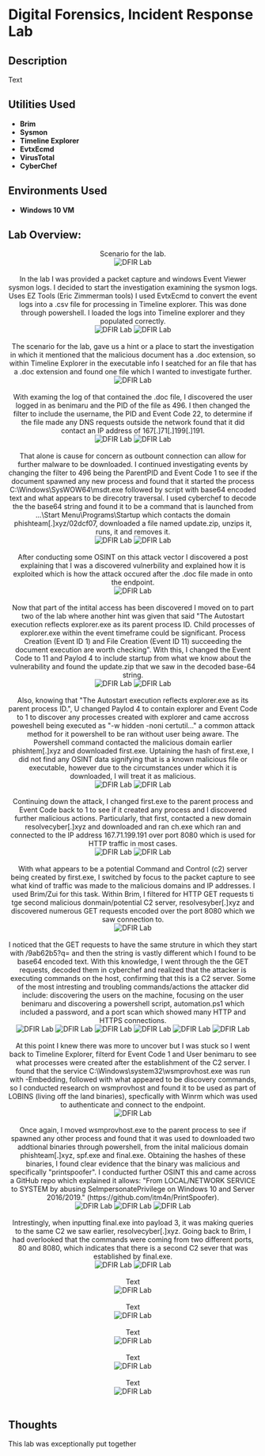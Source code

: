 <h1>Digital Forensics, Incident Response Lab</h1>


<h2>Description</h2>
Text
<br />


<h2>Utilities Used</h2>

- <b>Brim</b> 
- <b>Sysmon</b>
- <b>Timeline Explorer</b>
- <b>EvtxEcmd</b>
- <b>VirusTotal</b>
- <b>CyberChef</b>


<h2>Environments Used </h2>

- <b>Windows 10 VM </b> 

<h2>Lab Overview:</h2>

<p align="center">
Scenario for the lab.<br/>
<img src="https://github.com/user-attachments/assets/b60ba3ca-702d-4a11-84c7-4e69540b0c3e"  alt="DFIR Lab"/>
<br />
<br />
In the lab I was provided a packet capture and windows Event Viewer sysmon logs. I decided to start the investigation examining the sysmon logs. Uses EZ Tools (Eric Zimmerman tools) I used EvtxEcmd to convert the event logs into a .csv file for processing in Timeline explorer. This was done through powershell. I loaded the logs into Timeline explorer and they populated correctly. <br/>
<img src="https://github.com/user-attachments/assets/8a171437-d205-4f24-a527-4e1215f0a41f"  alt="DFIR Lab"/>
<img src="https://github.com/user-attachments/assets/15bfd80c-2612-4b73-9b69-6e2e7087533d"  alt="DFIR Lab"/>
<br />
<br />
The scenario for the lab, gave us a hint or a place to start the investigation in which it mentioned that the malicious document has a .doc extension, so within Timeline Explorer in the executable info I seatched for an file that has a .doc extension and found one file which I wanted to investigate further.<br/>
<img src="https://github.com/user-attachments/assets/e358c6a9-9b24-4879-be54-531081660038"  alt="DFIR Lab"/>
<br />
<br />
With examing the log of that contained the .doc file, I discovered the user logged in as benimaru and the PID of the file as 496. I then changed the filter to include the username, the PID and Event Code 22, to determine if the file made any DNS requests outside the network found that it did contact an IP address of 167[.]71[.]199[.]191.<br/>
<img src="https://github.com/user-attachments/assets/71c4df43-79fc-4d04-be83-89c096b8f284"  alt="DFIR Lab"/>
<img src="https://github.com/user-attachments/assets/1457c147-338b-4f05-9c61-160ee7830714"  alt="DFIR Lab"/>
<br />
<br />
 That alone is cause for concern as outbount connection can allow for further malware to be downloaded. I continued investigating events by changing the filter to 496 being the ParentPID and Event Code 1 to see if the document spawned any new process and found that it started the process C:\Windows\SysWOW64\msdt.exe followed by script with base64 encoded text and what appears to be direcotry traversal. I used cyberchef to decode the the base64 string and found it to be a command that is launched from ...\Start Menu\Programs\Startup which contacts the domain phishteam[.]xyz/02dcf07, downloaded a file named update.zip, unzips it, runs, it and removes it. <br/>
<img src="https://github.com/user-attachments/assets/87dc0424-7c2b-43a1-87ba-bbf919387513"  alt="DFIR Lab"/>
<img src="https://github.com/user-attachments/assets/05be0917-8815-4f88-833f-0a31e04d8bc5"  alt="DFIR Lab"/>
<br />
<br />
After conducting some OSINT on this attack vector I discovered a post explaining that I was a discovered vulnerbility and explained how it is exploited which is how the attack occured after the .doc file made in onto the endpoint.<br/>
<img src="https://github.com/user-attachments/assets/273aeded-cfc0-454a-9bd5-0879a4012570"  alt="DFIR Lab"/>
<br />
<br />
Now that part of the intital access has been discovered I moved on to part two of the lab where another hint was given that said "The Autostart execution reflects explorer.exe as its parent process ID. Child processes of explorer.exe within the event timeframe could be significant. Process Creation (Event ID 1) and File Creation (Event ID 11) succeeding the document execution are worth checking". With this, I changed the Event Code to 11 and Paylod 4 to include startup from what we know about the vulnerability and found the update.zip that we saw in the decoded base-64 string.<br/>
<img src="https://github.com/user-attachments/assets/883bffde-bae2-4a1c-b6d9-be513b15cf56"  alt="DFIR Lab"/>
<img src="https://github.com/user-attachments/assets/fa639fae-0175-40ef-b2b9-3872c782512a"  alt="DFIR Lab"/>
<br />
<br />
Also, knowing that "The Autostart execution reflects explorer.exe as its parent process ID.", U changed Paylod 4 to contain explorer and Event Code to 1 to discover any processes created with explorer and came accross poweshell being executed as "-w hidden -noni certutil..." a common attack method for it powershell to be ran without user being aware. The Powershell command contacted the malicious domain earlier phishtem[.]xyz and downloaded first.exe. Uptaining the hash of first.exe, I did not find any OSINT data signifying that is a known malicious file or executable, however due to the circumstances under which it is downloaded, I will treat it as malicious.<br/>
<img src="https://github.com/user-attachments/assets/2b3fcc6a-9b4a-475f-a545-c28e9388ff2a"  alt="DFIR Lab"/>
<img src="https://github.com/user-attachments/assets/5af4f1a2-7678-4028-9565-cf1c1c0c7403"  alt="DFIR Lab"/>
<br />
<br />
Continuing down the attack, I changed first.exe to the parent process and Event Code back to 1 to see if it created any process and I discovered further malicious actions. Particularly, that first, contacted a new domain resolvecyber[.]xyz and downloaded and ran ch.exe which ran and connected to the IP address 167.71.199.191 over port 8080 which is used for HTTP traffic in most cases.<br/>
<img src="https://github.com/user-attachments/assets/d35435ed-1422-4359-ae51-9176914a3c0e"  alt="DFIR Lab"/>
 <img src="https://github.com/user-attachments/assets/13614ba5-2c47-4d6b-a2df-df62048dffc4"  alt="DFIR Lab"/>
<br />
<br />
With what appears to be a potential Command and Control (c2) server being created by first.exe, I switched by focus to the packet capture to see what kind of traffic was made to the malicious domains and IP addresses. I used Brim/Zui for this task. Within Brim, I filtered for HTTP GET requests ti tge second malicious donmain/potential C2 server, resolvesyber[.]xyz and discovered numerous GET requests encoded over the port 8080 which we saw connection to.<br/>
<img src="https://github.com/user-attachments/assets/46903726-f565-4dec-bd67-94ff81d61b6c"  alt="DFIR Lab"/>
<br />
<br />
I noticed that the GET requests to have the same struture in which they start with /9ab62b5?q= and then the string is vastly different which I found to be base64 encoded text. With this knowledge, I went through the the GET requests, decoded them in cyberchef and realized that the attacker is executing commands on the host, confirming that this is a C2 server. Some of the most intresting and troubling commands/actions the attacker did include: discovering the users on the machine, focusing on the user benimaru and discovering a powershell script, automation.ps1 which included a password, and a port scan which showed many HTTP and HTTPS connections.  <br/>
<img src="https://github.com/user-attachments/assets/e18e529b-bf45-4ed9-8710-1581f68ec9e9"  alt="DFIR Lab"/>
 <img src="https://github.com/user-attachments/assets/983ec824-f9dd-46c3-aff2-083c57908fca"  alt="DFIR Lab"/>
 <img src="https://github.com/user-attachments/assets/543b8ad0-7dca-4bae-b095-ded3e511234e"  alt="DFIR Lab"/>
 <img src="https://github.com/user-attachments/assets/3445ded7-a00f-4664-9f39-fa373b84870b"  alt="DFIR Lab"/>
 <img src="https://github.com/user-attachments/assets/34002265-d5dc-412e-bd68-2c04084b47fe"  alt="DFIR Lab"/>
 <img src="https://github.com/user-attachments/assets/cbd7f2e3-7e77-4b5e-bcc2-576853e52a57"  alt="DFIR Lab"/>
<br />
<br />
 At this point I knew there was more to uncover but I was stuck so I went back to Timeline Explorer, filterd for Event Code 1 and User benimaru to see what processes were created after the establishment of the C2 server. I found that the service C:\Windows\system32\wsmprovhost.exe was run with -Embedding, followed with what appeared to be discovery commands, so I conducted research on wsmprovhost and found it to be used as part of LOBINS (living off the land binaries), specfically with Winrm which was used to authenticate and connect to the endpoint.<br/>
<img src="https://github.com/user-attachments/assets/e69263e3-5571-4196-8d97-7da2e82ffa28"  alt="DFIR Lab"/>
<br />
<br />
Once again, I moved wsmprovhost.exe to the parent process to see if spawned any other process and found that it was used to downloaded two addtional binaries through powershell, from the inital malicious domain phishteam[.]xyz, spf.exe and final.exe. Obtaining the hashes of these binaries, I found clear evidence that the binary was malicious and specifically "printspoofer". I conducted further OSINT this and came across a GitHub repo which explained it allows: "From LOCAL/NETWORK SERVICE to SYSTEM by abusing SeImpersonatePrivilege on Windows 10 and Server 2016/2019."  (https://github.com/itm4n/PrintSpoofer). <br/>
<img src="https://github.com/user-attachments/assets/108433f4-0cb2-4c44-b744-28f5f4c9d099"  alt="DFIR Lab"/>
 <img src="https://github.com/user-attachments/assets/d7df92be-12dc-49e9-a145-4242e1e8494f"  alt="DFIR Lab"/>
 <img src="https://github.com/user-attachments/assets/90ba68f7-98e2-4e4f-9501-ed7b4228cf54"  alt="DFIR Lab"/>
<br />
<br />
Intrestingly, when inputting final.exe into payload 3, it was making queries to the same C2 we saw earlier, resolvecyber[.]xyz. Going back to Brim, I had overlooked that the commands were coming from two different ports, 80 and 8080, which indicates that there is a second C2 sever that was established by final.exe. <br/>
<img src="https://github.com/user-attachments/assets/1f785942-da9e-4267-a1b8-8aac79731ba2"  alt="DFIR Lab"/>
<img src="https://github.com/user-attachments/assets/12d5b094-ce21-4ec5-bf83-abf7ead9d20a"  alt="DFIR Lab"/>
<br />
<br />
  Text<br/>
<img src=""  alt="DFIR Lab"/>
<br />
<br />
  Text<br/>
<img src=""  alt="DFIR Lab"/>
<br />
<br />
  Text<br/>
<img src=""  alt="DFIR Lab"/>
<br />
<br />
  Text<br/>
<img src=""  alt="DFIR Lab"/>
<br />
<br />
  Text<br/>
<img src=""  alt="DFIR Lab"/>
<br />
<br />
<h2>Thoughts</h2>
This lab was exceptionally put together


<!--
 ```diff
- text in red
+ text in green
! text in orange
# text in gray
@@ text in purple (and bold)@@
```
--!>
